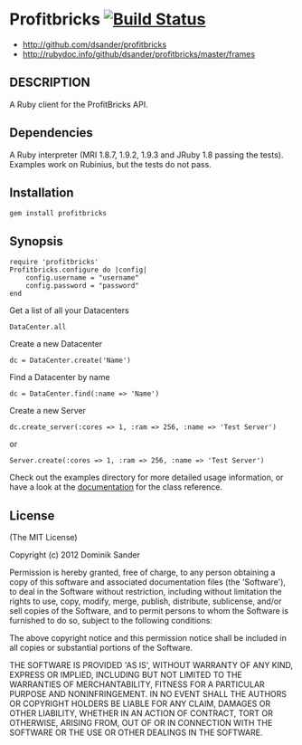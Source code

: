 # Profitbricks [![Build Status](https://secure.travis-ci.org/dsander/profitbricks.png?branch=master)](http://travis-ci.org/dsander/profitbricks)

* http://github.com/dsander/profitbricks
* http://rubydoc.info/github/dsander/profitbricks/master/frames


## DESCRIPTION
A Ruby client for the ProfitBricks API.

## Dependencies
A Ruby interpreter (MRI 1.8.7, 1.9.2, 1.9.3 and JRuby 1.8 passing the tests).
Examples work on Rubinius, but the tests do not pass.


## Installation
	gem install profitbricks


## Synopsis
	require 'profitbricks'
	Profitbricks.configure do |config|
		config.username = "username"
		config.password = "password"
	end

Get a list of all your Datacenters

	DataCenter.all

Create a new Datacenter

	dc = DataCenter.create('Name')

Find a Datacenter by name

	dc = DataCenter.find(:name => 'Name')

Create a new Server

	dc.create_server(:cores => 1, :ram => 256, :name => 'Test Server')

or

	Server.create(:cores => 1, :ram => 256, :name => 'Test Server')

Check out the examples directory for more detailed usage information, or have a look at the [documentation](http://rubydoc.info/github/dsander/profitbricks/master/frames) for the class reference.

## License
(The MIT License)

Copyright (c) 2012 Dominik Sander

Permission is hereby granted, free of charge, to any person obtaining
a copy of this software and associated documentation files (the
'Software'), to deal in the Software without restriction, including
without limitation the rights to use, copy, modify, merge, publish,
distribute, sublicense, and/or sell copies of the Software, and to
permit persons to whom the Software is furnished to do so, subject to
the following conditions:

The above copyright notice and this permission notice shall be
included in all copies or substantial portions of the Software.

THE SOFTWARE IS PROVIDED 'AS IS', WITHOUT WARRANTY OF ANY KIND,
EXPRESS OR IMPLIED, INCLUDING BUT NOT LIMITED TO THE WARRANTIES OF
MERCHANTABILITY, FITNESS FOR A PARTICULAR PURPOSE AND NONINFRINGEMENT.
IN NO EVENT SHALL THE AUTHORS OR COPYRIGHT HOLDERS BE LIABLE FOR ANY
CLAIM, DAMAGES OR OTHER LIABILITY, WHETHER IN AN ACTION OF CONTRACT,
TORT OR OTHERWISE, ARISING FROM, OUT OF OR IN CONNECTION WITH THE
SOFTWARE OR THE USE OR OTHER DEALINGS IN THE SOFTWARE.
